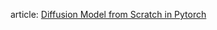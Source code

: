 article: [Diffusion Model from Scratch in Pytorch](https://medium.com/data-science/diffusion-model-from-scratch-in-pytorch-ddpm-9d9760528946)
